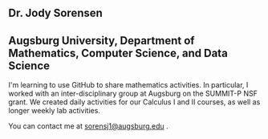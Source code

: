 ## Dr. Jody Sorensen
## Augsburg University, Department of Mathematics, Computer Science, and Data Science

<!--
**DrJodySorensen/DrJodySorensen** is a ✨ _special_ ✨ repository because its `README.md` (this file) appears on your GitHub profile.

 

Here are some ideas to get you started:

- 🔭 I’m currently working on ...
- 🌱 I’m currently learning ...
- 👯 I’m looking to collaborate on ...
- 🤔 I’m looking for help with ...
- 💬 Ask me about ...
- 📫 How to reach me: ...
- 😄 Pronouns: ...
- ⚡ Fun fact: ...
-->

I'm learning to use GitHub to share mathematics activities.  In particular, I worked with an inter-disciplinary group at Augsburg on the SUMMIT-P NSF grant.  We created daily activities for our Calculus I and II courses, as well as longer weekly lab activities.  

You can contact me at sorensj1@augsburg.edu . 

